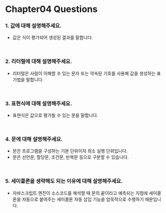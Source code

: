 # Chapter04 Questions

### 1. 값에 대해 설명해주세요.

- 값은 식이 평가되어 생성된 결과를 말합니다.

<br>

### 2. 리터럴에 대해 설명해주세요.

- 리터럴은 사람이 이해할 수 있는 문자 또는 약속된 기호를 사용해 값을 생성하는 표기법을 말합니다.

<br>

### 3. 표현식에 대해 설명해주세요.

- 표현식은 값으로 평가될 수 있는 문을 말합니다.

<br>

### 4. 문에 대해 설명해주세요.

- 문은 프로그램을 구성하는 기본 단위이자 최소 실행 단위입니다.
- 문은 선언문, 할당문, 조건문, 반복문 등으로 구분할 수 있습니다.

<br>

### 5. 세미콜론을 생략해도 되는 이유에 대해 설명해주세요.

- 자바스크립트 엔진이 소스코드를 해석할 때 문의 끝이라고 예측되는 지점에 세미콜론을 자동으로 붙여주는 세미콜론 자동 삽입 기능을 암묵적으로 수행하기 때문입니다.
